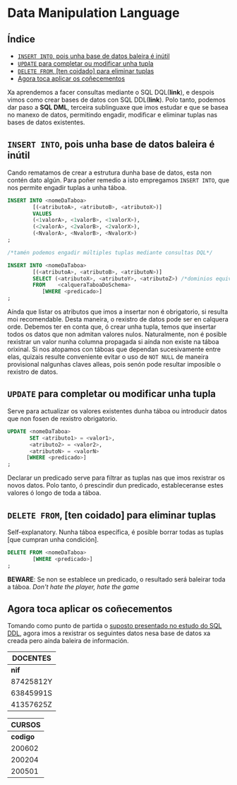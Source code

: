 # Data Manipulation Language

## Índice

- [```INSERT INTO```, pois unha base de datos baleira é inútil](#insert-into-pois-unha-base-de-datos-baleira-é-inútil)
- [```UPDATE``` para completar ou modificar unha tupla](#update-para-completar-ou-modificar-unha-tupla)
- [```DELETE FROM```, [ten coidado] para eliminar tuplas](#delete-from-ten-coidado-para-eliminar-tuplas)
- [Agora toca aplicar os coñecementos](#agora-toca-aplicar-os-coñecementos)

Xa aprendemos a facer consultas mediante o SQL DQL(**link**), e despois vimos como crear bases de datos con SQL DDL(**link**). Polo tanto, podemos dar paso a **SQL DML**, terceira sublinguaxe que imos estudar e que se basea no manexo de datos, permitindo engadir, modificar e eliminar tuplas nas bases de datos existentes.

## ```INSERT INTO```, pois unha base de datos baleira é inútil

Cando rematamos de crear a estrutura dunha base de datos, esta non contén dato algún. Para poñer remedio a isto empregamos ```INSERT INTO```, que nos permite engadir tuplas a unha táboa.

```sql
INSERT INTO <nomeDaTaboa>
	    [(<atributoA>, <atributoB>, <atributoX>)]
	    VALUES
		(<1valorA>, <1valorB>, <1valorX>),
		(<2valorA>, <2valorB>, <2valorX>),
		(<NvalorA>, <NvalorB>, <NvalorX>)
;

/*tamén podemos engadir múltiples tuplas mediante consultas DQL*/

INSERT INTO <nomeDaTaboa>
	    [(<atributoA>, <atributoB>, <atributoN>)]
		SELECT (<atributoX>, <atributoY>, <atributoZ>) /*dominios equivalentes*/
		FROM    <calqueraTaboaDoSchema>
	       [WHERE <predicado>]
;
```
Aínda que listar os atributos que imos a insertar non é obrigatorio, si resulta moi recomendable. Desta maneira, o rexistro de datos pode ser en calquera orde. Debemos ter en conta que, ó crear unha tupla, temos que insertar todos os datos que non admitan valores nulos. Naturalmente, non é posible rexistrar un valor nunha columna propagada si aínda non existe na táboa orixinal. Si nos atopamos con táboas que dependan sucesivamente entre elas, quizais resulte conveniente evitar o uso de ```NOT NULL``` de maneira provisional nalgunhas claves alleas, pois senón pode resultar imposible o rexistro de datos.

## ```UPDATE``` para completar ou modificar unha tupla

Serve para actualizar os valores existentes dunha táboa ou introducir datos que non fosen de rexistro obrigatorio. 

```sql
UPDATE <nomeDaTaboa>
       SET <atributo1> = <valor1>,
	   <atributo2> = <valor2>,
	   <atributoN> = <valorN>
      [WHERE <predicado>]
;
```
Declarar un predicado serve para filtrar as tuplas nas que imos rexistrar os novos datos. Polo tanto, ó prescindir dun predicado, estableceranse estes valores ó longo de toda a táboa.

## ```DELETE FROM```, [ten coidado] para eliminar tuplas

Self-explanatory. Nunha táboa específica, é posible borrar todas as tuplas [que cumpran unha condición].

```sql
DELETE FROM <nomeDaTaboa>
	    [WHERE <predicado>]
;
```
**BEWARE**: Se non se establece un predicado, o resultado será baleirar toda a táboa. *Don't hate the player, hate the game*

## Agora toca aplicar os coñecementos

Tomando como punto de partida o [suposto presentado no estudo do SQL DDL](DDL.md#agora-toca-aplicar-os-coñecementos), agora imos a rexistrar os seguintes datos nesa base de datos xa creada pero aínda baleira de información.

| DOCENTES                                                                 |
|--------------------------------------------------------------------------|
| **nif**   | nrp             | nome            | data_ingreso | *xefe*    |
| 87425812Y | 8742581257A0591 | Xiana Raboduro  | 2004-06-01   |           |
| 63845991S | 6384599168A0591 | Armando Paredes | 2016-07-15   | 87425812Y |
| 41357625Z | 4135762513I0593 | Álvaro Siza     | 2020-03-19   | 87425812Y |

| CURSOS                                                                                                                                         |
|-------------------------------------------------------------------------------------------------------------------------------------------------|
| **codigo** | denominacion  | horas_semanais | comentario                                                                           |
| 200602     | Debuxo II     | 6              | Representación gráfica enfocada á arquitectura. Saír a debuxar ó exterior cando sexa posible      |
| 200204     | Estruturas IV | 12             | Cálculo de estruturas metálicas de grande escala. Debe presentarse un proxecto final por parellas |
| 200501     | Urbanismo I   | 9              | Introdución ó estudo do entramado territorial. A cidade obxecto de estudo será A Coruña           |


